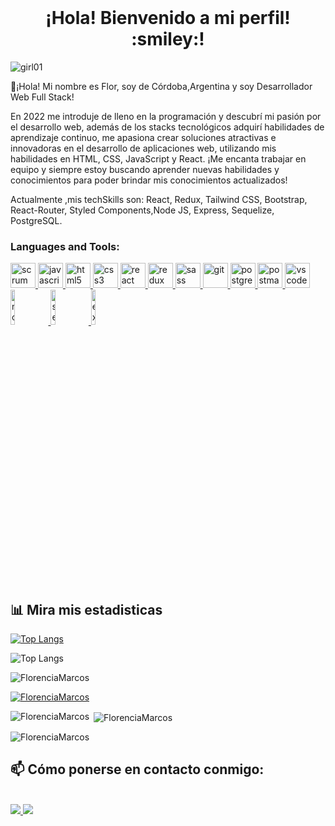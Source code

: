 
<br/>
<h1 align="center"> ¡Hola! Bienvenido a mi perfil!  :smiley:!</h1>

![girl01](https://user-images.githubusercontent.com/82724532/177223697-f5e3bacf-620d-423f-9569-5aa94e8af183.png)


👋¡Hola! Mi nombre es Flor, soy de Córdoba,Argentina y soy Desarrollador Web Full Stack!

En 2022 me introduje de lleno en la programación y descubrí mi pasión por el desarrollo web, además de los stacks tecnológicos adquirí habilidades de aprendizaje continuo, me apasiona crear soluciones atractivas e innovadoras en el desarrollo de aplicaciones web, utilizando mis habilidades en HTML, CSS, JavaScript y React. ¡Me encanta trabajar en equipo y siempre estoy buscando aprender nuevas habilidades y conocimientos para poder brindar mis conocimientos actualizados!


Actualmente ,mis techSkills son: React, Redux, Tailwind CSS, Bootstrap, React-Router, Styled Components,Node JS, Express, Sequelize, PostgreSQL.

<h3 align="left">Languages and Tools:</h3>

<p align="left">  
<a href="https://www.scrum.org/resources/blog/que-es-scrum" target="_blank"> <img src="https://img.icons8.com/external-flaticons-flat-flat-icons/64/000000/external-scrum-agile-flaticons-flat-flat-icons-2.png" alt="scrum" width="40" height="40"/> </a>
<a href="https://developer.mozilla.org/en-US/docs/Web/JavaScript" target="_blank"><img src="https://upload.wikimedia.org/wikipedia/commons/thumb/9/99/Unofficial_JavaScript_logo_2.svg/1024px-Unofficial_JavaScript_logo_2.svg.png" alt="javascript" width="40" height="40"/> </a> 
<a href="https://www.w3.org/html/" target="_blank"><img src="https://upload.wikimedia.org/wikipedia/commons/thumb/3/38/HTML5_Badge.svg/600px-HTML5_Badge.svg.png" alt="html5" width="40" height="40"/> </a>
<a href="https://www.w3schools.com/css/" target="_blank"> <img src="https://cdn4.iconfinder.com/data/icons/social-media-logos-6/512/121-css3-512.png" alt="css3" width="40" height="40"/> </a>
<a href="https://reactjs.org/" target="_blank"> <img src="https://seeklogo.com/images/R/react-logo-7B3CE81517-seeklogo.com.png" alt="react" width="40" height="40"/> </a>
<a href="https://redux.js.org" target="_blank"> <img src="https://seeklogo.com/images/R/redux-logo-9CA6836C12-seeklogo.com.png" alt="redux" width="40" height="40"/> </a>
<a href="https://sass-lang.com" target="_blank"> <img src="https://upload.wikimedia.org/wikipedia/commons/thumb/9/96/Sass_Logo_Color.svg/1280px-Sass_Logo_Color.svg.png" alt="sass" width="40" height="40"/> </a>
<a href="https://git-scm.com/" target="_blank"> <img src="https://www.vectorlogo.zone/logos/git-scm/git-scm-icon.svg" alt="git" width="40" height="40"/> </a>
<a href="https://www.postgresql.org" target="_blank"> <img src="https://upload.wikimedia.org/wikipedia/commons/thumb/2/29/Postgresql_elephant.svg/1200px-Postgresql_elephant.svg.png" alt="postgresql" width="40" height="40"/> </a>  
<a href="https://postman.com" target="_blank"> <img src="https://www.vectorlogo.zone/logos/getpostman/getpostman-icon.svg" alt="postman" width="40" height="40"/> </a>
<a href="https://code.visualstudio.com" target="_blank"> <img src="https://img.icons8.com/fluency/48/000000/visual-studio-code-2019.png" alt="vscode" width="40" height="40"/> </a>
<a href="https://nodejs.org" target="_blank"> <img src="https://cdn.pixabay.com/photo/2015/04/23/17/41/node-js-736399_960_720.png" alt="nodejs" width="12%"/> </a>
<a href="https://sequelize.org" target="_blank"> <img src="https://www.vectorlogo.zone/logos/sequelizejs/sequelizejs-ar21.svg" alt="sequelize" width="12%"/> </a>
<a href="https://expressjs.com" target="_blank"> <img src="https://i.cloudup.com/zfY6lL7eFa-3000x3000.png" alt="express" width="12%"/> </a> 


## 📊 Mira mis estadisticas

[![Top Langs](https://github-readme-stats.vercel.app/api?username=FlorenciaMarcos&theme=algolia&show_icons=true)](https://github.com/FlorenciaMarcos)

 
  ![Top Langs](https://github-readme-stats.vercel.app/api/top-langs/?username=FlorenciaMarcos&theme=tokyonight)

 <p align="left"> <img src="https://komarev.com/ghpvc/?username=FlorenciaMarcos&theme=tokyonight" alt="FlorenciaMarcos" /> </p>

<p align="left"> <a href="https://github.com/ryo-ma/github-profile-trophy"><img src="https://github-profile-trophy.vercel.app/?username=FlorenciaMarcos&theme=tokyonight" alt="FlorenciaMarcos" /></a> </p>

<p><img align="left" src="https://github-readme-stats.vercel.app/api/top-langs?username=FlorenciaMarcos&theme=tokyonight" alt="FlorenciaMarcos" /></p>

<p>&nbsp;<img align="center" src="https://github-readme-stats.vercel.app/api?username=FlorenciaMarcos&theme=tokyonight" alt="FlorenciaMarcos" /></p>

<p><img align="center" src="https://github-readme-streak-stats.herokuapp.com/?user=FlorenciaMarcos&theme=tokyonight" alt="FlorenciaMarcos" /></p>

  
  
  
## 📫 Cómo ponerse en contacto conmigo: 
</br>
<a href="mailto:florcita.6221@gmail.com" target="_blank">
<img src="https://img.icons8.com/color/48/000000/gmail-new.png"/> 
</a>
<a href="https://www.linkedin.com/in/florencia-alexandra-marcos-287063239" target="_blank"> 
<img src="https://img.icons8.com/color/48/000000/linkedin.png"/>
</a>
</br>

